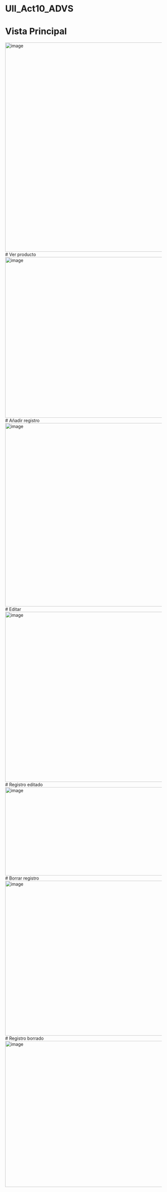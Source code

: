 # UII_Act10_ADVS
# Vista Principal
<img width="1920" height="673" alt="image" src="https://github.com/user-attachments/assets/f42f41dd-c54a-445d-9020-3a3a598ced51" />
# Ver producto
<img width="1920" height="517" alt="image" src="https://github.com/user-attachments/assets/9c1b93f0-e98a-4b1c-8334-9c100c125890" />
# Añadir registro
<img width="1920" height="590" alt="image" src="https://github.com/user-attachments/assets/fce0fe2b-d99b-4130-ae7e-66d01cebeae8" />
# Editar 
<img width="1916" height="547" alt="image" src="https://github.com/user-attachments/assets/74930324-d7e9-4e4b-9843-d7537966499f" />
# Registro editado 
<img width="1581" height="284" alt="image" src="https://github.com/user-attachments/assets/4834a30a-f307-4a69-9039-8351ae9de35c" />
# Borrar registro 
<img width="1920" height="498" alt="image" src="https://github.com/user-attachments/assets/a974583c-9c69-43a6-b1f7-42576073151f" />
# Registro borrado
<img width="1920" height="470" alt="image" src="https://github.com/user-attachments/assets/6f81f7a9-4a6e-45f8-8437-667d09a4c764" />



